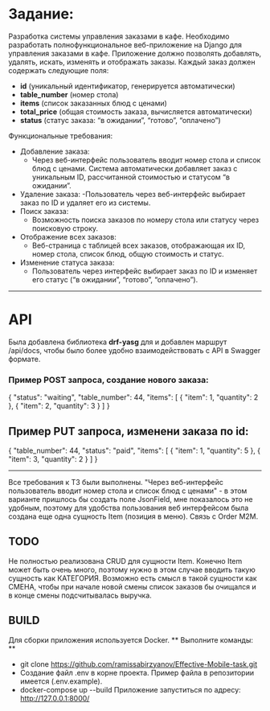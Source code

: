# Задание: 
Разработка системы управления заказами в кафе.
Необходимо разработать полнофункциональное веб-приложение на Django для управления заказами в кафе. Приложение должно позволять добавлять, удалять, искать, изменять и отображать заказы. Каждый заказ должен содержать следующие поля:
   - **id** (уникальный идентификатор, генерируется автоматически)
   - **table_number** (номер стола)
   - **items** (список заказанных блюд с ценами)
   - **total_price** (общая стоимость заказа, вычисляется автоматически)
   - **status** (статус заказа: “в ожидании”, “готово”, “оплачено”)

Функциональные требования:
  - Добавление заказа:
    - Через веб-интерфейс пользователь вводит номер стола и список блюд с ценами. Система автоматически добавляет заказ   с уникальным ID, рассчитанной стоимостью и статусом “в ожидании”.
  - Удаление заказа:
    -Пользователь через веб-интерфейс выбирает заказ по ID и удаляет его из системы.
  - Поиск заказа:
    - Возможность поиска заказов по номеру стола или статусу через поисковую строку.
  - Отображение всех заказов:
    - Веб-страница с таблицей всех заказов, отображающая их ID, номер стола, список блюд, общую стоимость и статус.
  - Изменение статуса заказа:
    - Пользователь через интерфейс выбирает заказ по ID и изменяет его статус (“в ожидании”, “готово”, “оплачено”).
***

# API

Была добавлена библиотека **drf-yasg** для и добавлен маршрут /api/docs,
чтобы было более удобно взаимодействовать с API в Swagger формате.
### Пример POST запроса, создание нового заказа: 
  {
    "status": "waiting",
    "table_number": 44,
    "items": [
      {
        "item": 1, 
        "quantity": 2
      },
      {
        "item": 2,
        "quantity": 3
      }
    ]
  }

## Пример PUT запроса, изменени заказа по id:
  {
  "table_number": 44,
    "status": "paid",
    "items": [
      {
        "item": 1,
        "quantity": 5
      },
      {
        "item": 3,
        "quantity": 2
      }
    ]
  }

***
Все требования к ТЗ были выполнены.
"Через веб-интерфейс пользователь вводит номер стола и список блюд с ценами" - в этом варианте пришлось бы создать поле JsonField, мне показалось это не удобным, поэтому для удобства пользования веб интерфейсом была создана еще одна сущность Item (позиция в меню). Связь с Order M2M.

## TODO
Не полностью реализована CRUD для сущности Item. 
Конечно Item может быть очень много, поэтому нужно в этом случае вводить такую сущность как КАТЕГОРИЯ.
Возможно есть смысл в такой сущности как СМЕНА, чтобы при начале новой смены список заказов бы очищался и в конце смены подсчитывалась выручка.

## BUILD

Для сборки приложения используется Docker.
** Выполните команды: **
  - git clone https://github.com/ramissabirzyanov/Effective-Mobile-task.git
  - Создание файл .env в корне проекта. Пример файла в репозитории имеется (.env.example).
  - docker-compose up --build
Приложение запуститься по адресу: http://127.0.0.1:8000/

